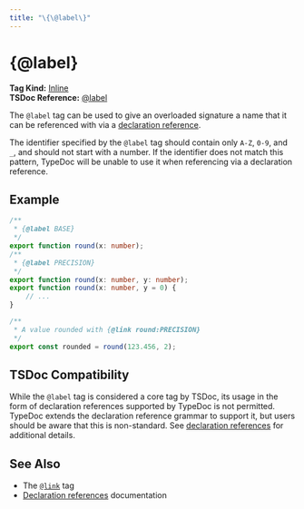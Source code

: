 ```yaml
---
title: "\{\@label\}"
---
```


# {@label}

**Tag Kind:** [Inline](../tags.md#inline-tags) <br>
**TSDoc Reference:** [@label](https://tsdoc.org/pages/tags/label/)

The `@label` tag can be used to give an overloaded signature a name that it can be referenced
with via a [declaration reference](../declaration-references.md).

The identifier specified by the `@label` tag should contain only `A-Z`, `0-9`, and `_`, and should
not start with a number. If the identifier does not match this pattern, TypeDoc will be unable to
use it when referencing via a declaration reference.

## Example

```ts
/**
 * {@label BASE}
 */
export function round(x: number);
/**
 * {@label PRECISION}
 */
export function round(x: number, y: number);
export function round(x: number, y = 0) {
    // ...
}

/**
 * A value rounded with {@link round:PRECISION}
 */
export const rounded = round(123.456, 2);
```

## TSDoc Compatibility

While the `@label` tag is considered a core tag by TSDoc, its usage in the form of declaration references
supported by TypeDoc is not permitted. TypeDoc extends the declaration reference grammar to support it,
but users should be aware that this is non-standard. See [declaration references](../declaration-references.md)
for additional details.

## See Also

-   The [`@link`](link.md) tag
-   [Declaration references](../declaration-references.md) documentation
